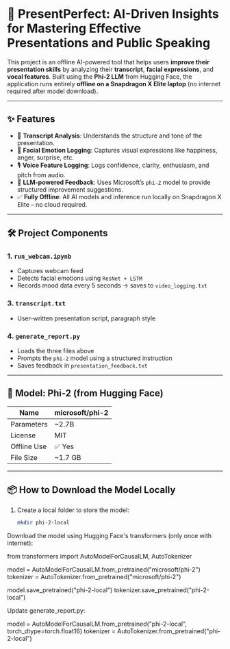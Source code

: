 # 🎤 PresentPerfect: AI-Driven Insights for Mastering Effective Presentations and Public Speaking

This project is an offline AI-powered tool that helps users **improve their presentation skills** by analyzing their **transcript**, **facial expressions**, and **vocal features**. Built using the **Phi-2 LLM** from Hugging Face, the application runs entirely **offline on a Snapdragon X Elite laptop** (no internet required after model download).

---

## ✨ Features

- 📄 **Transcript Analysis**: Understands the structure and tone of the presentation.
- 🎥 **Facial Emotion Logging**: Captures visual expressions like happiness, anger, surprise, etc.
- 🎙️ **Voice Feature Logging**: Logs confidence, clarity, enthusiasm, and pitch from audio.
- 🧠 **LLM-powered Feedback**: Uses Microsoft’s `phi-2` model to provide structured improvement suggestions.
- ✅ **Fully Offline**: All AI models and inference run locally on Snapdragon X Elite – no cloud required.

---

## 🛠 Project Components

### 1. `run_webcam.ipynb`
- Captures webcam feed
- Detects facial emotions using `ResNet + LSTM`
- Records mood data every 5 seconds → saves to `video_logging.txt`

### 3. `transcript.txt`
- User-written presentation script, paragraph style

### 4. `generate_report.py`
- Loads the three files above
- Prompts the `phi-2` model using a structured instruction
- Saves feedback in `presentation_feedback.txt`

---

## 🤖 Model: Phi-2 (from Hugging Face)

| Name         | microsoft/phi-2 |
|--------------|------------------|
| Parameters   | ~2.7B            |
| License      | MIT              |
| Offline Use  | ✅ Yes           |
| File Size    | ~1.7 GB          |

---

## 📦 How to Download the Model Locally

1. Create a local folder to store the model:
   ```bash
   mkdir phi-2-local

Download the model using Hugging Face's transformers (only once with internet):

from transformers import AutoModelForCausalLM, AutoTokenizer

model = AutoModelForCausalLM.from_pretrained("microsoft/phi-2")
tokenizer = AutoTokenizer.from_pretrained("microsoft/phi-2")

model.save_pretrained("phi-2-local")
tokenizer.save_pretrained("phi-2-local")

Update generate_report.py:

model = AutoModelForCausalLM.from_pretrained("phi-2-local", torch_dtype=torch.float16)
tokenizer = AutoTokenizer.from_pretrained("phi-2-local")
